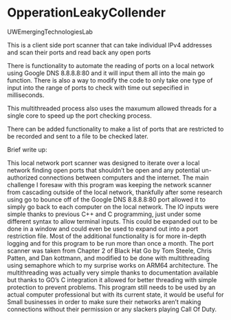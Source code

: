 # OpperationLeakyCollender
 UWEmergingTechnologiesLab

This is a client side port scanner that can take individual IPv4 addresses and scan their ports and read back any open ports

There is functionality to automate the reading of ports on a local network using Google DNS 8.8.8.8:80 and it will input them all
into the main go function.  There is also a way to modify the code to only take one type of input into the range of ports to check
with time out sepecified in milliseconds.

This multithreaded process also uses the maxumum allowed threads for a single core to speed up the port checking process.

There can be added functionality to make a list of ports that are restricted to be recorded and sent to a file to be
checked later.

Brief write up:

This local network port scanner was designed to iterate over a local network finding open ports that shouldn’t be open and any potential un-authorized connections between computers and the internet.  The main challenge I foresaw with this program was keeping the network scanner from cascading outside of the local network, thankfully after some research using go to bounce off of the Google DNS 8.8.8.8:80 port allowed it to simply go back to each computer on the local network.  The IO inputs were simple thanks to previous C++ and C programming, just under some different syntax to allow terminal inputs.  This could be expanded out to be done in a window and could even be used to expand out into a port restriction file.  Most of the additional functionality is for more in-depth logging and for this program to be run more than once a month.  The port scanner was taken from Chapter 2 of Black Hat Go by Tom Steele, Chris Patten, and Dan kottmann, and modified to be done with multithreading using semaphore which to my surprise works on ARM64 architecture.  The multithreading was actually very simple thanks to documentation available but thanks to GO’s C integration it allowed for better threading with simple protection to prevent problems.  This program still needs to be used by an actual computer professional but with its current state, it would be useful for Small businesses in order to make sure their networks aren’t making connections without their permission or any slackers playing Call Of Duty.